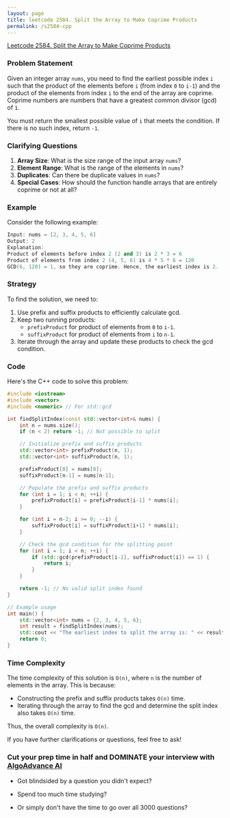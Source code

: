 ```yaml
---
layout: page
title: leetcode 2584. Split the Array to Make Coprime Products
permalink: /s2584-cpp
---
```

[Leetcode 2584. Split the Array to Make Coprime Products](https://algoadvance.github.io/algoadvance/l2584)
### Problem Statement

Given an integer array `nums`, you need to find the earliest possible index `i` such that the product of the elements before `i` (from index `0` to `i-1`) and the product of the elements from index `i` to the end of the array are coprime. Coprime numbers are numbers that have a greatest common divisor (gcd) of `1`.

You must return the smallest possible value of `i` that meets the condition. If there is no such index, return `-1`.

### Clarifying Questions

1. **Array Size**: What is the size range of the input array `nums`?
2. **Element Range**: What is the range of the elements in `nums`?
3. **Duplicates**: Can there be duplicate values in `nums`?
4. **Special Cases**: How should the function handle arrays that are entirely coprime or not at all?

### Example

Consider the following example:

```cpp
Input: nums = [2, 3, 4, 5, 6]
Output: 2
Explanation: 
Product of elements before index 2 (2 and 3) is 2 * 3 = 6
Product of elements from index 2 (4, 5, 6) is 4 * 5 * 6 = 120
GCD(6, 120) = 1, so they are coprime. Hence, the earliest index is 2.
```

### Strategy

To find the solution, we need to:
1. Use prefix and suffix products to efficiently calculate gcd.
2. Keep two running products:
   - `prefixProduct` for product of elements from `0` to `i-1`.
   - `suffixProduct` for product of elements from `i` to `n-1`.
3. Iterate through the array and update these products to check the gcd condition.

### Code

Here's the C++ code to solve this problem:

```cpp
#include <iostream>
#include <vector>
#include <numeric> // For std::gcd

int findSplitIndex(const std::vector<int>& nums) {
    int n = nums.size();
    if (n < 2) return -1; // Not possible to split

    // Initialize prefix and suffix products
    std::vector<int> prefixProduct(n, 1);
    std::vector<int> suffixProduct(n, 1);

    prefixProduct[0] = nums[0];
    suffixProduct[n-1] = nums[n-1];

    // Populate the prefix and suffix products
    for (int i = 1; i < n; ++i) {
        prefixProduct[i] = prefixProduct[i-1] * nums[i];
    }

    for (int i = n-2; i >= 0; --i) {
        suffixProduct[i] = suffixProduct[i+1] * nums[i];
    }

    // Check the gcd condition for the splitting point
    for (int i = 1; i < n; ++i) {
        if (std::gcd(prefixProduct[i-1], suffixProduct[i]) == 1) {
            return i;
        }
    }

    return -1; // No valid split index found
}

// Example usage
int main() {
    std::vector<int> nums = {2, 3, 4, 5, 6};
    int result = findSplitIndex(nums);
    std::cout << "The earliest index to split the array is: " << result << std::endl;
    return 0;
}
```

### Time Complexity

The time complexity of this solution is `O(n)`, where `n` is the number of elements in the array. This is because:
- Constructing the prefix and suffix products takes `O(n)` time.
- Iterating through the array to find the gcd and determine the split index also takes `O(n)` time.

Thus, the overall complexity is `O(n)`.

If you have further clarifications or questions, feel free to ask!


### Cut your prep time in half and DOMINATE your interview with [AlgoAdvance AI](https://algoAdvance.com)

- Got blindsided by a question you didn't expect?

- Spend too much time studying?

- Or simply don't have the time to go over all 3000 questions?

